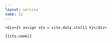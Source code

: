 ```yaml
---
layout: service
name: 12
---
```



	<div>{% assign sto = site.data.sto[1] %}</div>
		
  	{{sto.name}}